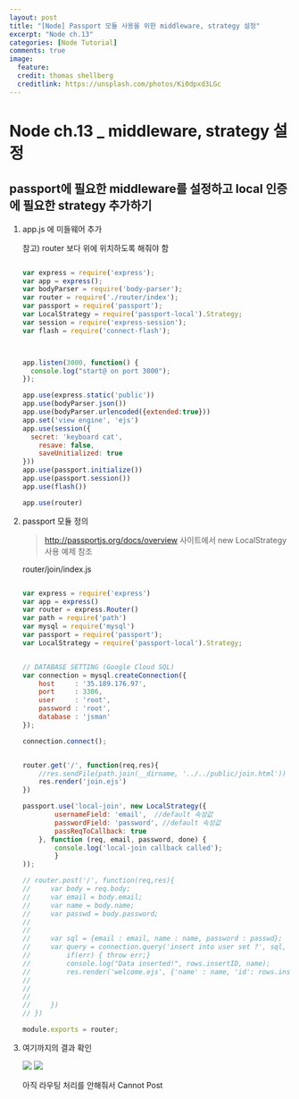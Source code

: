 ```yaml
---
layout: post
title: "[Node] Passport 모듈 사용을 위한 middleware, strategy 설정"
excerpt: "Node ch.13"
categories: [Node Tutorial]
comments: true
image:
  feature:
  credit: thomas shellberg
  creditlink: https://unsplash.com/photos/Ki0dpxd3LGc
---
```


# Node ch.13 _ middleware, strategy 설정

## passport에 필요한 middleware를 설정하고 local 인증에 필요한 strategy 추가하기

1. app.js 에 미들웨어 추가

    참고) router 보다 위에 위치하도록 해줘야 함

    ```js

    var express = require('express');
    var app = express();
    var bodyParser = require('body-parser');
    var router = require('./router/index');
    var passport = require('passport');
    var LocalStrategy = require('passport-local').Strategy;
    var session = require('express-session');
    var flash = require('connect-flash');



    app.listen(3000, function() {
      console.log("start@ on port 3000");
    });

    app.use(express.static('public'))
    app.use(bodyParser.json())
    app.use(bodyParser.urlencoded({extended:true}))
    app.set('view engine', 'ejs')
    app.use(session({
      secret: 'keyboard cat',
        resave: false,
        saveUnitialized: true
    }))
    app.use(passport.initialize())
    app.use(passport.session())
    app.use(flash())

    app.use(router)

    ```

2. passport 모듈 정의

    > http://passportjs.org/docs/overview 사이트에서 new LocalStrategy 사용 예제 참조

    router/join/index.js

    ```js
    
    var express = require('express')
    var app = express()
    var router = express.Router()
    var path = require('path')
    var mysql = require('mysql')
    var passport = require('passport');
    var LocalStrategy = require('passport-local').Strategy;


    // DATABASE SETTING (Google Cloud SQL)
    var connection = mysql.createConnection({
        host     : '35.189.176.97',
        port     : 3306,
        user     : 'root',
        password : 'root',
        database : 'jsman'
    });

    connection.connect();


    router.get('/', function(req,res){
        //res.sendFile(path.join(__dirname, '../../public/join.html'))
        res.render('join.ejs')
    })

    passport.use('local-join', new LocalStrategy({
            usernameField: 'email',  //default 속성값
            passwordField: 'password', //default 속성값
            passReqToCallback: true
        }, function (req, email, password, done) {
            console.log('local-join callback called');
            }
    ));

    // router.post('/', function(req,res){
    //     var body = req.body;
    //     var email = body.email;
    //     var name = body.name;
    //     var passwd = body.password;
    //
    //
    //     var sql = {email : email, name : name, password : passwd};
    //     var query = connection.query('insert into user set ?', sql, function(err, rows) {
    //         if(err) { throw err;}
    //         console.log("Data inserted!", rows.insertID, name);
    //         res.render('welcome.ejs', {'name' : name, 'id': rows.insertId})
    //
    //
    //
    //     })
    // })

    module.exports = router;

    ```

3. 여기까지의 결과 확인

    <img src="https://cdn-images-1.medium.com/max/800/1*UpxR7HboJ7Dr_ZfXCdXAFQ.png">

    <img src="https://cdn-images-1.medium.com/max/1600/1*QVem5CN_4rUTFF5C1AM3qw.png">

    아직 라우팅 처리를 안해줘서 Cannot Post
